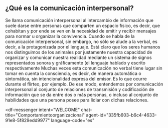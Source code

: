 ## ¿Qué es la comunicación interpersonal?
Se llama comunicación interpersonal al intercambio de información que suele darse entre personas que comparten un espacio físico, es decir, que cohabitan y por ende se ven en la necesidad de emitir y recibir mensajes para normar u organizar la convivencia.
Cuando se habla de la comunicación interpersonal, sin embargo, no sólo se alude a la verbal, es decir, a la protagonizada por el lenguaje. Está claro que los seres humanos nos distinguimos de los animales por justamente nuestra capacidad de organizar y comunicar nuestra realidad mediante un sistema de signos representados sonora y gráficamente (el lenguaje hablado y escrito respectivamente
Muchas veces esta comunicación no verbal tiene lugar sin tomar en cuenta la consciencia, es decir, de manera automática o sintomática, sin intencionalidad expresa del emisor. Es lo que ocurre durante el flirteo, por ejemplo.
De ese modo, entendemos por comunicación interpersonal al conjunto de relaciones de transmisión y codificación de información que se da entre dos o más personas, o incluso al conjunto de habilidades que una persona posee para lidiar con dichas relaciones.

<script src="https://www.gstatic.com/dialogflow-console/fast/messenger/bootstrap.js?v=1"></script>
<df-messenger
  intent="WELCOME"
  chat-title="Comportamientoorganizacional"
  agent-id="335fb603-b6c4-4633-91e8-5f829edd9977"
  language-code="es"
></df-messenger>
